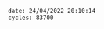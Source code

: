 

                date: 24/04/2022 20:10:14
                cycles: 83700

                         